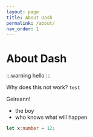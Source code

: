 ```yaml
---
layout: page
title: About Dash
permalink: /about/
nav_order: 1
---
```

# About Dash

:::warning
hello
:::

Why does this not work?
`test`

Geireann!
- the boy
- who knows what will happen

```typescript
let x:number = 12;
```
